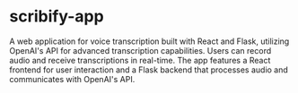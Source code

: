 # scribify-app
A web application for voice transcription built with React and Flask, utilizing OpenAI's API for advanced transcription capabilities. Users can record audio and receive transcriptions in real-time. The app features a React frontend for user interaction and a Flask backend that processes audio and communicates with OpenAI's API.
